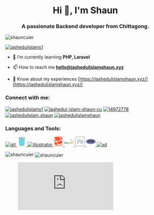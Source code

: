 <h1 align="center">Hi 👋, I'm Shaun</h1>
<h3 align="center">A passionate Backend developer from Chittagong.</h3>

<p align="left"> <img src="https://komarev.com/ghpvc/?username=shauncuier&label=Profile%20views&color=0e75b6&style=flat" alt="shauncuier" /> </p>

<p align="left"> <a href="https://twitter.com/jashedulislams1" target="blank"><img src="https://img.shields.io/twitter/follow/jashedulislams1?logo=twitter&style=for-the-badge" alt="jashedulislams1" /></a> </p>

- 🌱 I’m currently learning **PHP, Laravel**

- 📫 How to reach me **hello@jashedulislamshaun.xyz**

- 📄 Know about my experiences [https://jashedulislamshaun.xyz/](https://jashedulislamshaun.xyz/)

<h3 align="left">Connect with me:</h3>
<p align="left">
<a href="https://twitter.com/jashedulislams1" target="blank"><img align="center" src="https://cdn.jsdelivr.net/npm/simple-icons@3.0.1/icons/twitter.svg" alt="jashedulislams1" height="30" width="40" /></a>
<a href="https://linkedin.com/in/jashedul-islam-shaun-cu" target="blank"><img align="center" src="https://cdn.jsdelivr.net/npm/simple-icons@3.0.1/icons/linkedin.svg" alt="jashedul-islam-shaun-cu" height="30" width="40" /></a>
<a href="https://stackoverflow.com/users/14972778" target="blank"><img align="center" src="https://cdn.jsdelivr.net/npm/simple-icons@3.0.1/icons/stackoverflow.svg" alt="14972778" height="30" width="40" /></a>
<a href="https://fb.com/jashedulislam.shaun" target="blank"><img align="center" src="https://cdn.jsdelivr.net/npm/simple-icons@3.0.1/icons/facebook.svg" alt="jashedulislam.shaun" height="30" width="40" /></a>
<a href="https://instagram.com/jashedulislamshaun" target="blank"><img align="center" src="https://cdn.jsdelivr.net/npm/simple-icons@3.0.1/icons/instagram.svg" alt="jashedulislamshaun" height="30" width="40" /></a>
</p>

<h3 align="left">Languages and Tools:</h3>
<p align="left"> <a href="https://git-scm.com/" target="_blank"> <img src="https://www.vectorlogo.zone/logos/git-scm/git-scm-icon.svg" alt="git" width="30" height="30"/> </a> <a href="https://golang.org" target="_blank"> <img src="https://raw.githubusercontent.com/devicons/devicon/master/icons/go/go-original.svg" alt="go" width="30" height="30"/> </a> <a href="https://www.adobe.com/in/products/illustrator.html" target="_blank"> <img src="https://www.vectorlogo.zone/logos/adobe_illustrator/adobe_illustrator-icon.svg" alt="illustrator" width="30" height="30"/> </a> <a href="https://laravel.com/" target="_blank"> <img src="https://raw.githubusercontent.com/devicons/devicon/master/icons/laravel/laravel-plain-wordmark.svg" alt="laravel" width="30" height="30"/> </a> <a href="https://www.mysql.com/" target="_blank"> <img src="https://raw.githubusercontent.com/devicons/devicon/master/icons/mysql/mysql-original-wordmark.svg" alt="mysql" width="30" height="30"/> </a> <a href="https://www.photoshop.com/en" target="_blank"> <img src="https://raw.githubusercontent.com/devicons/devicon/master/icons/photoshop/photoshop-line.svg" alt="photoshop" width="30" height="30"/> </a> <a href="https://www.php.net" target="_blank"> <img src="https://raw.githubusercontent.com/devicons/devicon/master/icons/php/php-original.svg" alt="php" width="30" height="30"/> </a> <a href="https://www.adobe.com/products/xd.html" target="_blank"> <img src="https://cdn.worldvectorlogo.com/logos/adobe-xd.svg" alt="xd" width="30" height="30"/> </a> </p>

<p><img align="left" src="https://github-readme-stats.vercel.app/api/top-langs?username=shauncuier&theme=chartreuse-dark&show_icons=true&locale=en&layout=compact" alt="shauncuier" /></p>

<p>&nbsp;<img align="center" src="https://github-readme-stats.vercel.app/api?username=shauncuier&theme=chartreuse-dark&show_icons=true&locale=en" alt="shauncuier" /></p>

<figure><embed src="https://wakatime.com/share/@5ae9728e-0524-48e7-9609-f9e05d49b374/020cf7d9-f2ad-4c10-8e76-13af96bf270d.svg"></embed></figure>

